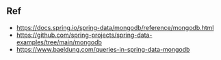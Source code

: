 



## Ref
- https://docs.spring.io/spring-data/mongodb/reference/mongodb.html
- https://github.com/spring-projects/spring-data-examples/tree/main/mongodb
- https://www.baeldung.com/queries-in-spring-data-mongodb




